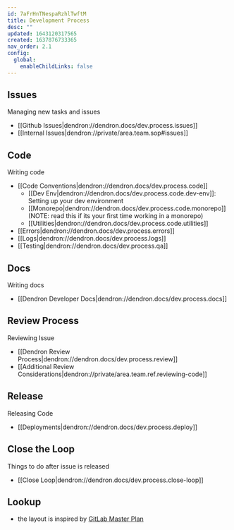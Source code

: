 ```yaml
---
id: 7aFrHnTNespaRzhlTwftM
title: Development Process
desc: ""
updated: 1643120317565
created: 1637876733365
nav_order: 2.1
config:
  global:
    enableChildLinks: false
---
```


## Issues

Managing new tasks and issues

- [[Github Issues|dendron://dendron.docs/dev.process.issues]]
- [[Internal Issues|dendron://private/area.team.sop#issues]]

## Code

Writing code

- [[Code Conventions|dendron://dendron.docs/dev.process.code]]
  - [[Dev Env|dendron://dendron.docs/dev.process.code.dev-env]]: Setting up your dev environment
  - [[Monorepo|dendron://dendron.docs/dev.process.code.monorepo]] (NOTE: read this if its your first time working in a monorepo)
  - [[Utilities|dendron://dendron.docs/dev.process.code.utilities]]
- [[Errors|dendron://dendron.docs/dev.process.errors]]
- [[Logs|dendron://dendron.docs/dev.process.logs]]
- [[Testing|dendron://dendron.docs/dev.process.qa]]

## Docs

Writing docs

- [[Dendron Developer Docs|dendron://dendron.docs/dev.process.docs]]

## Review Process

Reviewing Issue

- [[Dendron Review Process|dendron://dendron.docs/dev.process.review]]
- [[Additional Review Considerations|dendron://private/area.team.ref.reviewing-code]]

## Release

Releasing Code

- [[Deployments|dendron://dendron.docs/dev.process.deploy]]

## Close the Loop

Things to do after issue is released

- [[Close Loop|dendron://dendron.docs/dev.process.close-loop]]

## Lookup

- the layout is inspired by [GitLab Master Plan](https://about.gitlab.com/blog/2016/09/13/gitlab-master-plan/)
